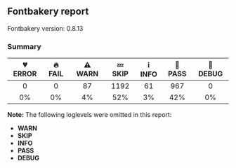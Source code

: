 ## Fontbakery report

Fontbakery version: 0.8.13



### Summary

| 💔 ERROR | 🔥 FAIL | ⚠ WARN | 💤 SKIP | ℹ INFO | 🍞 PASS | 🔎 DEBUG |
|:-----:|:----:|:----:|:----:|:----:|:----:|:----:|
| 0 | 0 | 87 | 1192 | 61 | 967 | 0 |
| 0% | 0% | 4% | 52% | 3% | 42% | 0% |

**Note:** The following loglevels were omitted in this report:
* **WARN**
* **SKIP**
* **INFO**
* **PASS**
* **DEBUG**
